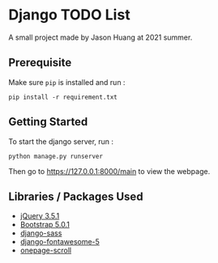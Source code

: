 # Django TODO List

A small project made by Jason Huang at 2021 summer.

## Prerequisite

Make sure `pip` is installed and run : 
```
pip install -r requirement.txt
```

## Getting Started

To start the django server, run :
```
python manage.py runserver
```

Then go to https://127.0.0.1:8000/main to view the webpage.

## Libraries / Packages Used

- [jQuery 3.5.1](https://api.jquery.com/)
- [Bootstrap 5.0.1](https://getbootstrap.com/docs/5.0/)
- [django-sass](https://github.com/coderedcorp/django-sass)
- [django-fontawesome-5](https://pypi.org/project/django-fontawesome-5/)
- [onepage-scroll](https://github.com/peachananr/onepage-scroll)
